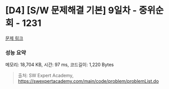 # [D4] [S/W 문제해결 기본] 9일차 - 중위순회 - 1231 

[문제 링크](https://swexpertacademy.com/main/code/problem/problemDetail.do?contestProbId=AV140YnqAIECFAYD) 

### 성능 요약

메모리: 18,704 KB, 시간: 97 ms, 코드길이: 1,220 Bytes



> 출처: SW Expert Academy, https://swexpertacademy.com/main/code/problem/problemList.do